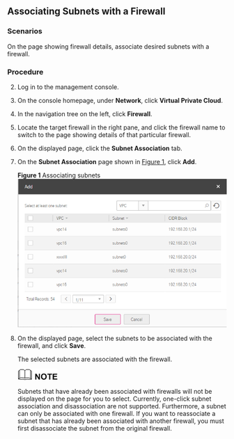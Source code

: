 ## Associating Subnets with a Firewall

### Scenarios

On the page showing firewall details, associate desired subnets with a firewall.

### Procedure

2.  Log in to the management console.

3.  On the console homepage, under **Network**, click **Virtual Private Cloud**.

4.  In the navigation tree on the left, click **Firewall**.

5.  Locate the target firewall in the right pane, and click the firewall name to
    switch to the page showing details of that particular firewall.

6.  On the displayed page, click the **Subnet Association** tab.

7.  On the **Subnet Association** page shown in <a href="#figure1">Figure 1</a>, click **Add**.

	<a name="figure1">**Figure 1**</a> Associating subnets
	![](figure/4.3.3-Associating-Subnets-with-a-Firewall.png)

1.  On the displayed page, select the subnets to be associated with the
    firewall, and click **Save**.

	The selected subnets are associated with the firewall.

	![](figure/NOTE.png)

	Subnets that have already been associated with firewalls will not be displayed on the page for you to select. Currently, one-click subnet association and disassociation are not supported. Furthermore, a subnet can only be associated with one firewall. If you want to reassociate a subnet that has already been associated with another firewall, you must first disassociate the subnet from the original firewall.
